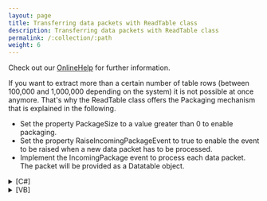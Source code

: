 ```yaml
---
layout: page
title: Transferring data packets with ReadTable class
description: Transferring data packets with ReadTable class
permalink: /:collection/:path
weight: 6
---
```


Check out our [OnlineHelp](https://help.theobald-software.com/en/) for further information.

If you want to extract more than a certain number of table rows (between 100,000 and 1,000,000 depending on the system) it is not possible at once anymore. That's why the ReadTable class offers the Packaging mechanism that is explained in the following.

- Set the property PackageSize to a value greater than 0 to enable packaging.
- Set the property RaiseIncomingPackageEvent to true to enable the event to be raised when a new data packet has to be processed.
- Implement the IncomingPackage event to process each data packet. The packet will be provided as a Datatable object.

<details>
<summary>[C#]</summary>
{% highlight csharp %}
static void Main(string[] args)
{
    R3Connection con = new R3Connection("XXX", 11, "XXX", 
        "XXX", "DE", "800");
  
    con.Open();
  
    ReadTable read = new ReadTable(con);
    read.PackageSize = 10000;
    read.RaiseIncomingPackageEvent = true;
    read.TableName = "MKPF";
    read.IncomingPackage += new ReadTable.OnIncomingPackage(read_IncomingPackage);
  
    read.Run();
  
    Console.WriteLine("Press enter to exit");
    Console.ReadLine();
}
  
static void read_IncomingPackage(ReadTable Sender, DataTable PackageResult)
{
    Console.WriteLine("Processing data package with " + 
        PackageResult.Rows.Count.ToString() + " rows");
}
{% endhighlight %}
</details>

<details>
<summary>[VB]</summary>
{% highlight visualbasic %}
Imports ERPConnect
Imports ERPConnect.Utils
  
Module Module1
  
  Dim con As New R3Connection("xxx", 7, "xxx", "xxx", "DE", "800")
  Dim WithEvents read As New ReadTable(con)
  
Sub Main()
   con.Open()
   read.PackageSize = 10000
   read.RaiseIncomingPackageEvent = True
   read.TableName = "MKPF"
   read.Run()
   Console.WriteLine("Press enter to exit")
   Console.ReadLine()
End Sub
  
Public Sub OnIncomingPackage(ByVal Sender As ERPConnect.Utils.ReadTable, _
  ByVal PackageResult As System.Data.DataTable) Handles read.IncomingPackage
  Console.WriteLine("Processing data package with " + _
                    PackageResult.Rows.Count.ToString() + " rows")
End Sub
End Module
{% endhighlight %}
</details>